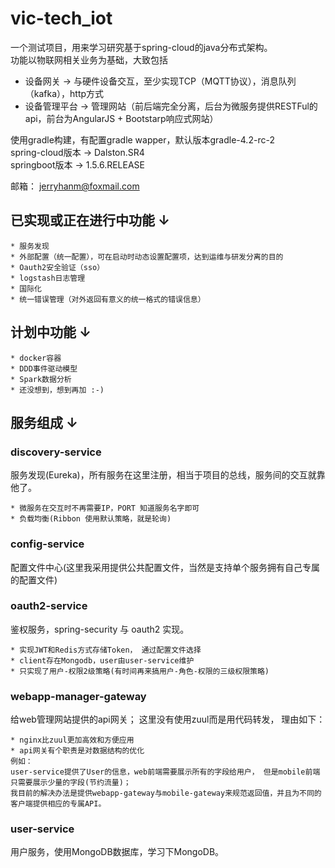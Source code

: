 # vic-tech_iot

  一个测试项目，用来学习研究基于spring-cloud的java分布式架构。<br />
  功能以物联网相关业务为基础，大致包括
  * 设备网关 -> 与硬件设备交互，至少实现TCP（MQTT协议），消息队列（kafka），http方式
  * 设备管理平台 -> 管理网站（前后端完全分离，后台为微服务提供RESTFul的api，前台为AngularJS + Bootstarp响应式网站）
  
  使用gradle构建，有配置gradle wapper，默认版本gradle-4.2-rc-2<br />
  spring-cloud版本 -> Dalston.SR4  <br />
  springboot版本 -> 1.5.6.RELEASE  <br />
  
  邮箱： jerryhanm@foxmail.com

## 已实现或正在进行中功能 ↓

    * 服务发现
    * 外部配置（统一配置），可在启动时动态设置配置项，达到运维与研发分离的目的
    * Oauth2安全验证（sso）
    * logstash日志管理
    * 国际化
    * 统一错误管理（对外返回有意义的统一格式的错误信息）


## 计划中功能 ↓
    
    * docker容器
    * DDD事件驱动模型
    * Spark数据分析
    * 还没想到，想到再加 :-)


## 服务组成 ↓

### discovery-service

  服务发现(Eureka)，所有服务在这里注册，相当于项目的总线，服务间的交互就靠他了。
  
    * 微服务在交互时不再需要IP，PORT 知道服务名字即可
    * 负载均衡(Ribbon 使用默认策略，就是轮询)

### config-service
  配置文件中心(这里我采用提供公共配置文件，当然是支持单个服务拥有自己专属的配置文件)

### oauth2-service
  鉴权服务，spring-security 与 oauth2 实现。
  
    * 实现JWT和Redis方式存储Token， 通过配置文件选择
    * client存在Mongodb，user由user-service维护
    * 只实现了用户-权限2级策略(有时间再来搞用户-角色-权限的三级权限策略)

### webapp-manager-gateway
  给web管理网站提供的api网关； 这里没有使用zuul而是用代码转发， 理由如下：
    
    * nginx比zuul更加高效和方便应用
    * api网关有个职责是对数据结构的优化
    例如：
    user-service提供了User的信息，web前端需要展示所有的字段给用户， 但是mobile前端只需要展示少量的字段(节约流量)；
    我目前的解决办法是提供webapp-gateway与mobile-gateway来规范返回值，并且为不同的客户端提供相应的专属API。

### user-service
  用户服务，使用MongoDB数据库，学习下MongoDB。
